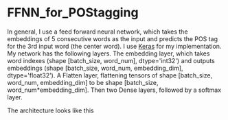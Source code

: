 # FFNN_for_POStagging

In general, I use a feed forward neural network, which takes the embeddings of 5 consecutive words as the input and predicts the POS tag for the 3rd input word (the center word).
I use [Keras](https://keras.io/) for my implementation.
My network has the following layers. 
The embedding layer, which takes word indexes (shape [batch_size, word_num], dtype='int32') and outputs embeddings (shape [batch_size, word_num, embedding_dim], dtype='float32').
A Flatten layer, flattening tensors of shape [batch_size, word_num, embedding_dim] to be shape [batch_size, word_num\*embedding_dim].
Then two Dense layers, followed by a softmax layer.

The architecture looks like this


